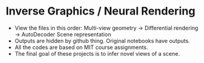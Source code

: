 # Inverse Graphics / Neural Rendering
 
+ View the files in this order: Multi-view geometry -> Differential rendering -> AutoDecoder Scene representation  
+ Outputs are hidden by github thing. Original notebooks have outputs.  
+ All the codes are based on MIT course assignments. 
+ The final goal of these projects is to infer novel views of a scene.
